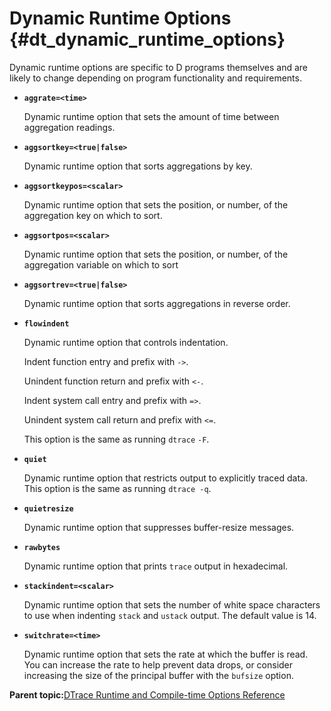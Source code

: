 
# Dynamic Runtime Options {#dt_dynamic_runtime_options}

Dynamic runtime options are specific to D programs themselves and are likely to change depending on program functionality and requirements.

-   **`aggrate=<time>`**

    Dynamic runtime option that sets the amount of time between aggregation readings.

-   **`aggsortkey=<true|false>`**

    Dynamic runtime option that sorts aggregations by key.

-   **`aggsortkeypos=<scalar>`**

    Dynamic runtime option that sets the position, or number, of the aggregation key on which to sort.

-   **`aggsortpos=<scalar>`**

    Dynamic runtime option that sets the position, or number, of the aggregation variable on which to sort

-   **`aggsortrev=<true|false>`**

    Dynamic runtime option that sorts aggregations in reverse order.

-   **`flowindent`**

    Dynamic runtime option that controls indentation.

    Indent function entry and prefix with `->`.

    Unindent function return and prefix with `<-`.

    Indent system call entry and prefix with `=>`.

    Unindent system call return and prefix with `<=`.

    This option is the same as running `dtrace` `-F`.

-   **`quiet`**

    Dynamic runtime option that restricts output to explicitly traced data. This option is the same as running `dtrace -q`.

-   **`quietresize`**

    Dynamic runtime option that suppresses buffer-resize messages.

-   **`rawbytes`**

    Dynamic runtime option that prints `trace` output in hexadecimal.

-   **`stackindent=<scalar>`**

    Dynamic runtime option that sets the number of white space characters to use when indenting `stack` and `ustack` output. The default value is 14.

-   **`switchrate=<time>`**

    Dynamic runtime option that sets the rate at which the buffer is read. You can increase the rate to help prevent data drops, or consider increasing the size of the principal buffer with the `bufsize` option.


**Parent topic:**[DTrace Runtime and Compile-time Options Reference](../reference/dtrace_runtime_options.md)

